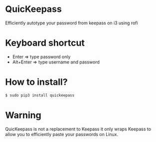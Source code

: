 # QuicKeepass
Efficiently autotype your password from keepass on i3 using rofi

# Keyboard shortcut

* Enter => type password only
* Alt+Enter => type username and password

# How to install?
```sh
$ sudo pip3 install quickeepass
```

# Warning
QuicKeepass is not a replacement to Keepass it only wraps Keepass to allow you to efficiently paste your passwords on Linux.
